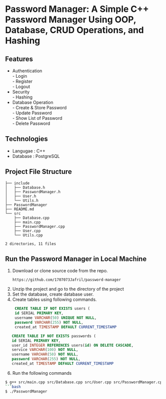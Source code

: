 # Password Manager: A Simple C++ Password Manager Using OOP, Database, CRUD Operations, and Hashing

## Features  
- Authentication  
      - Login  
      - Register  
      - Logout  
- Security  
      - Hashing  
- Database Operation  
      - Create & Store Password  
      - Update Password  
      - Show List of Password  
      - Delete Password  

## Technologies 
- Langugae : C++
- Database : PostgreSQL

## Project File Structure
```text
├── include
│   ├── Database.h
│   ├── PasswordManager.h
│   ├── User.h
│   └── Utils.h
├── PasswordManager
├── README.md
└── src
    ├── Database.cpp
    ├── main.cpp
    ├── PasswordManager.cpp
    ├── User.cpp
    └── Utils.cpp

2 directories, 11 files
```
## Run the Password Manager in Local Machine  
1. Download or clone source code from the repo.
   ```text
   https://github.com/1707073Jafril/password-manager
   ```
2. Unzip the project and go to the directory of the project  
3. Set the database, create database user.
4. Create tables using following commands.
   ```sql
    CREATE TABLE IF NOT EXISTS users (
    id SERIAL PRIMARY KEY,
    username VARCHAR(50) UNIQUE NOT NULL,
    password VARCHAR(255) NOT NULL,
    created_at TIMESTAMP DEFAULT CURRENT_TIMESTAMP
   
 ```sql
    CREATE TABLE IF NOT EXISTS passwords (
    id SERIAL PRIMARY KEY,
    user_id INTEGER REFERENCES users(id) ON DELETE CASCADE,
    service VARCHAR(100) NOT NULL,
    username VARCHAR(50) NOT NULL,
    password VARCHAR(255) NOT NULL,
    created_at TIMESTAMP DEFAULT CURRENT_TIMESTAMP
 ```
   
6. Run the following commands
```bash
$ g++ src/main.cpp src/Database.cpp src/User.cpp src/PasswordManager.cpp src/Utils.cpp -o PasswordManager -Iinclude -lpqxx -lpq -lssl -lcrypto
```bash
$ ./PasswordManager
```
